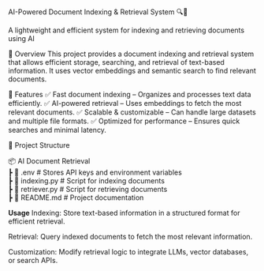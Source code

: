 AI-Powered Document Indexing & Retrieval System 🔍📄

A lightweight and efficient system for indexing and retrieving documents using AI

📌 Overview
This project provides a document indexing and retrieval system that allows efficient storage, searching, and retrieval of text-based information. It uses vector embeddings and semantic search to find relevant documents.

🚀 Features
✅ Fast document indexing – Organizes and processes text data efficiently.
✅ AI-powered retrieval – Uses embeddings to fetch the most relevant documents.
✅ Scalable & customizable – Can handle large datasets and multiple file formats.
✅ Optimized for performance – Ensures quick searches and minimal latency.

📂 Project Structure

📦 AI Document Retrieval  
 ┣ 📜 .env              # Stores API keys and environment variables  
 ┣ 📜 indexing.py       # Script for indexing documents  
 ┣ 📜 retriever.py      # Script for retrieving documents  
 ┣ 📜 README.md         # Project documentation  

 **Usage**
Indexing: Store text-based information in a structured format for efficient retrieval.

Retrieval: Query indexed documents to fetch the most relevant information.

Customization: Modify retrieval logic to integrate LLMs, vector databases, or search APIs.
